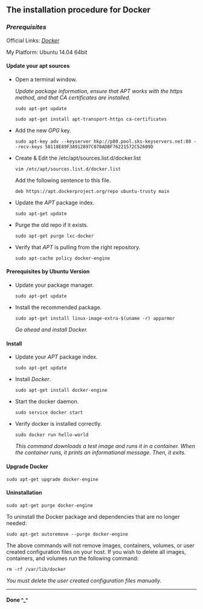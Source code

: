 ## The installation procedure for Docker

### *Prerequisites*

  Official Links: [*Docker*](https://docs.docker.com/engine/installation/linux/ubuntulinux/)

  My Platform: Ubuntu 14.04 64bit

#### Update your apt sources

+ Open a terminal window.<p>
  *Update package information, ensure that APT works with the https method, and that CA certificates are installed.*<p>
`sudo apt-get update`<p>
`sudo apt-get install apt-transport-https ca-certificates`<p>

+ Add the new *GPG* key.<p>
`sudo apt-key adv --keyserver hkp://p80.pool.sks-keyservers.net:80 --recv-keys 58118E89F3A912897C070ADBF76221572C52609D`<p>

+ Create & Edit the /etc/apt/sources.list.d/docker.list<p>
`vim /etc/apt/sources.list.d/docker.list`<p>
  Add the following sentence to this file.<p>
`deb https://apt.dockerproject.org/repo ubuntu-trusty main`<p>

+ Update the *APT* package index.<p>
`sudo apt-get update`<p>

+ Purge the old repo if it exists.<p>
`sudo apt-get purge lxc-docker`<p>

+ Verify that *APT* is pulling from the right repository.<p>
`sudo apt-cache policy docker-engine`<p>

#### Prerequisites by Ubuntu Version
+ Update your package manager.<p>
`sudo apt-get update`<p>

+ Install the recommended package.<p>
`sudo apt-get install linux-image-extra-$(uname -r) apparmor`<p>

  *Go ahead and install Docker.*<p>

#### Install
+ Update your *APT* package index.<p>
`sudo apt-get update`<p>

+ Install *Docker*.<p>
`sudo apt-get install docker-engine`<p>

+ Start the docker daemon.<p>
`sudo service docker start`<p>

+ Verify docker is installed correctly.<p>
`sudo docker run hello-world`<p>
  *This command downloads a test image and runs it in a container. When the container runs, it prints an informational message. Then, it exits.*<p>

#### Upgrade Docker
`sudo apt-get upgrade docker-engine`<p>

#### Uninstallation
`sudo apt-get purge docker-engine`<p>

To uninstall the Docker package and dependencies that are no longer needed:<p>
`sudo apt-get autoremove --purge docker-engine`<p>

The above commands will not remove images, containers, volumes, or user created configuration files on your host. If you wish to delete all images, containers, and volumes run the following command:<p>
`rm -rf /var/lib/docker`<p>

  *You must delete the user created configuration files manually.*<p>

*** 

#### Done ^_^
